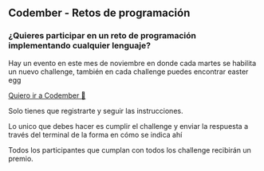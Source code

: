 ## Codember - Retos de programación

### ¿Quieres participar en un reto de programación implementando cualquier lenguaje?
Hay un evento en este mes de noviembre en donde cada martes se habilita un nuevo challenge, también en cada challenge puedes encontrar easter egg

<a href="https://codember.dev/">Quiero ir a Codember 🎊</a>

Solo tienes que registrarte y seguir las instrucciones.

Lo unico que debes hacer es cumplir el challenge y enviar la respuesta a través del terminal de la forma en cómo se indica ahí

Todos los participantes que cumplan con todos los challenge recibirán un premio.
